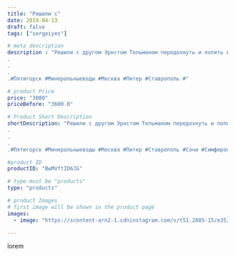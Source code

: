 ```yaml
---
title: "Решили с"
date: 2019-04-13
draft: false
tags: ["sergeiyes"]

# meta description
description : "Решили с другом Эрнстом Тельманом передохнуть и попить водички на Кавказских Минеральных Водах❗😂
.
.
.
.#Пятигорск #Минеральныеводы #Москва #Питер #Ставрополь #"

# product Price
price: "3000"
priceBefore: "3600.0"

# Product Short Description
shortDescription: "Решили с другом Эрнстом Тельманом передохнуть и попить водички на Кавказских Минеральных Водах❗😂
.
.
.
.#Пятигорск #Минеральныеводы #Москва #Питер #Ставрополь #Сочи #Симферополь #Севастополь #УФО #Анапа #Краснодар #Екатеринбург #Челябинск #Ессентуки #Железноводск #Кисловодск #бизнес #Ростовнадону #gruppazahvata #крым #sergeystar  #Волгоград"

#product ID
productID: "BwMVftID6JG"

# type must be "products"
type: "products"

# product Images
# first image will be shown in the product page
images:
  - image: "https://scontent-arn2-1.cdninstagram.com/v/t51.2885-15/e35/57104310_2371013876465029_6682080326583777831_n.jpg?se=7&tp=1&_nc_ht=scontent-arn2-1.cdninstagram.com&_nc_cat=101&_nc_ohc=FuoPPjC37xMAX_b1YzF&ccb=7-4&oh=228fef5708ce102317bfc9434a2c240d&oe=6083558A&_nc_sid=86f79a&ig_cache_key=MjAyMTA4NDg3MDUxNjY0NjQ3MA%3D%3D.2-ccb7-4"

---
```

lorem
